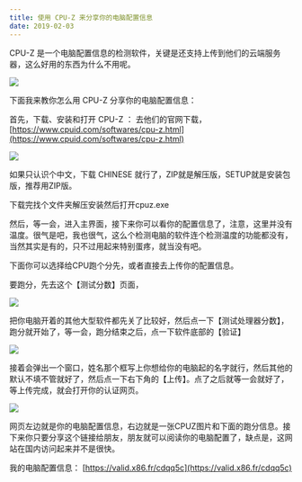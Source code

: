 ```yaml
---
title: 使用 CPU-Z 来分享你的电脑配置信息 
date: 2019-02-03
---
```

CPU-Z 是一个电脑配置信息的检测软件，关键是还支持上传到他们的云端服务器，这么好用的东西为什么不用呢。

![](https://s2.ax1x.com/2019/02/03/kGDzan.png)

下面我来教你怎么用 CPU-Z 分享你的电脑配置信息：

首先，下载、安装和打开 CPU-Z ：
去他们的官网下载， [https://www.cpuid.com/softwares/cpu-z.html](https://www.cpuid.com/softwares/cpu-z.html)

![](https://s2.ax1x.com/2019/02/03/kGrCGV.png)

如果只认识个中文，下载 CHINESE 就行了，ZIP就是解压版，SETUP就是安装包版，推荐用ZIP版。

下载完找个文件夹解压安装然后打开cpuz.exe 

然后，等一会，进入主界面，接下来你可以看你的配置信息了，注意，这里并没有温度。很气是吧，我也很气，这么个检测电脑的软件连个检测温度的功能都没有，当然其实是有的，只不过用起来特别蛋疼，就当没有吧。

下面你可以选择给CPU跑个分先，或者直接去上传你的配置信息。

要跑分，先去这个【测试分数】页面，

![](https://s2.ax1x.com/2019/02/03/kGrEqJ.png)

把你电脑开着的其他大型软件都先关了比较好，然后点一下【测试处理器分数】，跑分就开始了，等一会，跑分结束之后，点一下软件底部的【验证】

![](https://s2.ax1x.com/2019/02/03/kGr3se.png)

接着会弹出一个窗口，姓名那个框写上你想给你的电脑起的名字就行，然后其他的默认不填不管就好了，然后点一下右下角的【上传】。点了之后就等一会就好了，等上传完成，就会打开你的认证网页。

![](https://s2.ax1x.com/2019/02/03/kGrwz8.png)

网页左边就是你的电脑配置信息，右边就是一张CPUZ图片和下面的跑分信息。接下来你只要分享这个链接给朋友，朋友就可以阅读你的电脑配置了，缺点是，这网站在国内访问起来并不是很快。 

我的电脑配置信息： [https://valid.x86.fr/cdqq5c](https://valid.x86.fr/cdqq5c)

